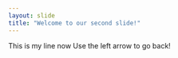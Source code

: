 ```yaml
---
layout: slide
title: "Welcome to our second slide!"
---
```

This is my line now
Use the left arrow to go back!
